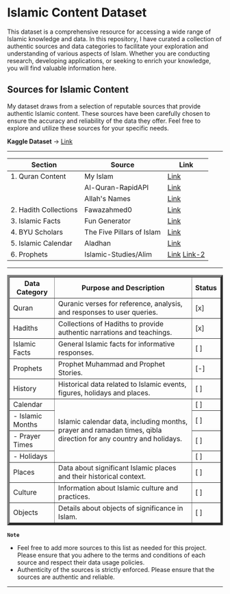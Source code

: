 # Islamic Content Dataset
This dataset is a comprehensive resource for accessing a wide range of Islamic knowledge and data. In this repository, I have curated a collection of authentic sources and data categories to facilitate your exploration and understanding of various aspects of Islam. Whether you are conducting research, developing applications, or seeking to enrich your knowledge, you will find valuable information here.

## Sources for Islamic Content

My dataset draws from a selection of reputable sources that provide authentic Islamic content. These sources have been carefully chosen to ensure the accuracy and reliability of the data they offer. Feel free to explore and utilize these sources for your specific needs.

**Kaggle Dataset** -> [Link](https://kaggle.com/datasets/yousefabuz17/islamic-data)


---

| Section              | Source                                       | Link                                  |
|----------------------|----------------------------------------------|---------------------------------------|
| 1. Quran Content     | My Islam                                      | [Link](https://myislam.org)           |
|                      | Al-Quran-RapidAPI                            | [Link](https://al-quran1.p.rapidapi.com) |
|                      | Allah's Names                                | [Link](https://myislam.org)             |
| 2. Hadith Collections| Fawazahmed0                                  | [Link](https://cdn.jsdelivr.net/gh/fawazahmed0/hadith-api@1/editions.min.json) |
| 3. Islamic Facts     | Fun Generator                               | [Link](https://fungenerators.com/random/facts/religion/islam)        |
| 4. BYU Scholars      | The Five Pillars of Islam                   | [Link](https://scholarsarchive.byu.edu/cgi/viewcontent.cgi?article=1017&context=studiaantiqua#:~:text=Whether%20one%20is%20Sunni%20or,are%20fully%20defined%20and%20detailed.)  |
| 5. Islamic Calendar  | Aladhan                                      | [Link](https://aladhan.com/) |
| 6. Prophets  | Islamic-Studies/Alim                                      | [Link](https://islamicstudies.info/) [ Link-2](https://alim.org/history)|

---


<table border="5">
    <tr>
        <th>Data Category</th>
        <th>Purpose and Description</th>
        <th>Status</th>
    </tr>
    <tr>
        <td>Quran</td>
        <td>Quranic verses for reference, analysis, and responses to user queries.</td>
        <td>[x]</td>
    </tr>
    <tr>
        <td>Hadiths</td>
        <td>Collections of Hadiths to provide authentic narrations and teachings.</td>
        <td>[x]</td>
    </tr>
    <tr>
        <td>Islamic Facts</td>
        <td>General Islamic facts for informative responses.</td>
        <td>[ ]</td>
    </tr>
    <tr>
        <td>Prophets</td>
        <td>Prophet Muhammad and Prophet Stories.</td>
        <td>[-]</td>
    </tr>
    <tr>
        <td>History</td>
        <td>Historical data related to Islamic events, figures, holidays and places.</td>
        <td>[ ]</td>
    </tr>
    <tr>
        <td>Calendar</td>
        <td rowspan="4">Islamic calendar data, including months, prayer and ramadan times, qibla direction for any country and holidays.</td>
        <td>[ ]</td>
    </tr>
    <tr>
        <td>- Islamic Months</td>
        <td>[ ]</td>
    </tr>
    <tr>
        <td>- Prayer Times</td>
        <td>[ ]</td>
    </tr>
    <tr>
        <td>- Holidays</td>
        <td>[ ]</td>
    </tr>
    <tr>
        <td>Places</td>
        <td>Data about significant Islamic places and their historical context.</td>
        <td>[ ]</td>
    </tr>
    <tr>
        <td>Culture</td>
        <td>Information about Islamic culture and practices.</td>
        <td>[ ]</td>
    </tr>
    <tr>
        <td>Objects</td>
        <td>Details about objects of significance in Islam.</td>
        <td>[ ]</td>
    </tr>
</table>



**``Note``**

- Feel free to add more sources to this list as needed for this project. Please ensure that you adhere to the terms and conditions of each source and respect their data usage policies.
- Authenticity of the sources is strictly enforced. Please ensure that the sources are authentic and reliable.
---

